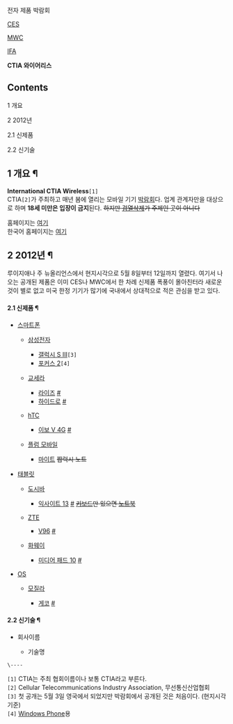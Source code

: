 전자 제품 박람회

[CES](CES.md)

[MWC](MWC.md)

[IFA](IFA.md)

**CTIA 와이어리스**

## Contents

    

1 개요

2 2012년

    

2.1 신제품

2.2 신기술

## 1 개요 ¶

**International CTIA Wireless**`[1]`  
CTIA`[2]`가 주최하고 매년 봄에 열리는 모바일 기기 [박람회](%EB%B0%95%EB%9E%8C%ED%9A%8C.md)다. 업계
관계자만을 대상으로 하며 **18세 미만은 입장이 금지**된다. <del>하지만
[검열삭제](%EA%B2%80%EC%97%B4%EC%82%AD%EC%A0%9C.md)가 주제인 곳이 아니다</del>

  

홈페이지는 [여기](http://www.ctiawireless.com/)  
한국어 홈페이지는 [여기](http://www.giikorea.co.kr/conference/co191242-2012/)

## 2 2012년 ¶

루이지애나 주 뉴올리언스에서 현지시각으로 5월 8일부터 12일까지 열렸다. 여기서 나오는 공개된 제품은 이미 CES나 MWC에서 한 차례
신제품 폭풍이 몰아친터라 새로운 것이 별로 없고 미국 한정 기기가 많기에 국내에서 상대적으로 적은 관심을 받고 있다.  

#### 2.1 신제품 ¶

  * [스마트폰](%EC%8A%A4%EB%A7%88%ED%8A%B8%ED%8F%B0.md)  

    * [삼성전자](%EC%82%BC%EC%84%B1%EC%A0%84%EC%9E%90.md)  

      * [갤럭시 S III](%EA%B0%A4%EB%9F%AD%EC%8B%9C%20S%20III.md)`[3]`
      * [포커스 2](%ED%8F%AC%EC%BB%A4%EC%8A%A4%202.md)`[4]`
    * [교세라](%EA%B5%90%EC%84%B8%EB%9D%BC.md)  

      * [라이즈](%EB%9D%BC%EC%9D%B4%EC%A6%88.md) [#](http://reviews.cnet.com/8301-12261_7-57428616-10356022/kyocera-rise-hands-on-let-those-fingers-fly/)
      * [하이드로](%ED%95%98%EC%9D%B4%EB%93%9C%EB%A1%9C.md) [#](http://reviews.cnet.com/8301-12261_7-57427602-10356022/kyocera-hydro-hands-on-dont-call-it-rugged/?tag=cnetRiver)
    * [hTC](hTC.md)  

      * [이보 V 4G](%EC%9D%B4%EB%B3%B4%20V%204G.md) [#](http://reviews.cnet.com/8301-12261_7-57429978-10356022/hands-on-with-the-htc-evo-v-4g/?tag=cnetRiver)
    * [플럼 모바일](%ED%94%8C%EB%9F%BC%20%EB%AA%A8%EB%B0%94%EC%9D%BC.md)  

      * [마이트](%EB%A7%88%EC%9D%B4%ED%8A%B8.md) <del>짭럭시 노트</del>  

  * [태블릿](%ED%83%9C%EB%B8%94%EB%A6%BF.md)  

    * [도시바](%EB%8F%84%EC%8B%9C%EB%B0%94.md)  

      * [익사이트 13](%EC%9D%B5%EC%82%AC%EC%9D%B4%ED%8A%B8%2013.md) [#](http://reviews.cnet.com/tablets/toshiba-excite-13-32gb/4505-3126_7-35190311.html?autoplay=true&tag=cnetRiver) <del>[키보드](%ED%82%A4%EB%B3%B4%EB%93%9C.md)만 있으면 [노트북](%EB%85%B8%ED%8A%B8%EB%B6%81.md)</del>
    * [ZTE](ZTE.md)  

      * [V96](V96.md) [#](http://www.etnews.com/news/home_mobile/information/2588685_1483.html)
    * [화웨이](%ED%99%94%EC%9B%A8%EC%9D%B4.md)  

      * [미디어 패드 10](%EB%AF%B8%EB%94%94%EC%96%B4%20%ED%8C%A8%EB%93%9C%2010.md) [#](http://www.etnews.com/news/home_mobile/information/2588759_1483.html)  

  * [OS](OS.md)  

    * [모질라](%EB%AA%A8%EC%A7%88%EB%9D%BC.md)  

      * [게코](%EA%B2%8C%EC%BD%94.md) [#](http://reviews.cnet.com/8301-12261_7-57431207-10356022/hands-on-boot-to-gecko-interesting-but-far-from-baked/?tag=cnetRiver)  

#### 2.2 신기술 ¶

  * 회사이름  

    * 기술명  

`\----`

`[1]` CTIA는 주최 협회이름이나 보통 CTIA라고 부른다.  
`[2]` Cellular Telecommunications Industry Association, 무선통신산업협회  
`[3]` 첫 공개는 5월 3일 영국에서 되었지만 박람회에서 공개된 것은 처음이다. (현지시각 기준)  
`[4]` [Windows Phone](Windows%20Phone.md)용

